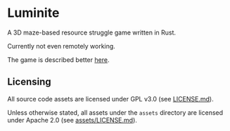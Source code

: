 # Luminite
A 3D maze-based resource struggle game written in Rust.

Currently not even remotely working.

The game is described better [here](design/README.md).


## Licensing
All source code assets are licensed under GPL v3.0 (see [LICENSE.md](LICENSE.md)).

Unless otherwise stated, all assets under the `assets` directory are licensed 
under Apache 2.0 (see [assets/LICENSE.md](assets/LICENSE.md)).